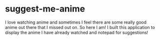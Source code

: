 # suggest-me-anime
I love watching anime and sometimes I feel there are some really good anime out there that I missed out on. So here I am! I built this application to display the anime I have already watched and notepad for suggestions!

